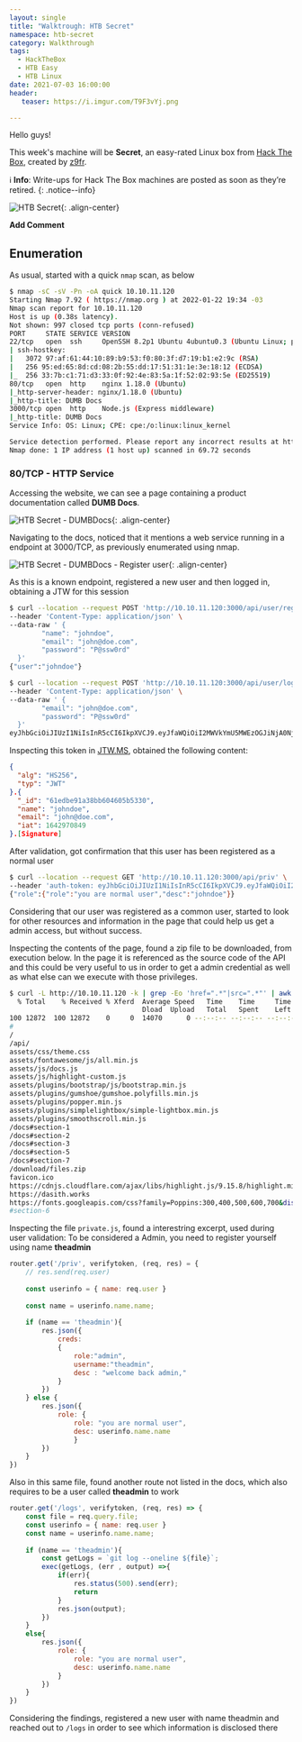 ```yaml
---
layout: single
title: "Walktrough: HTB Secret"
namespace: htb-secret
category: Walkthrough
tags:
  - HackTheBox
  - HTB Easy
  - HTB Linux
date: 2021-07-03 16:00:00
header:
   teaser: https://i.imgur.com/T9F3vYj.png

---
```


Hello guys!

This week's machine will be **Secret**, an easy-rated Linux box from [Hack The Box](https://www.hackthebox.eu/), created by [z9fr](https://app.hackthebox.com/users/485024). <!--more-->

:information_source: **Info**: Write-ups for Hack The Box machines are posted as soon as they’re retired.
{: .notice--info}

![HTB Secret](https://i.imgur.com/DGe13iH.png){: .align-center}

**Add Comment**

## Enumeration

As usual, started with a quick `nmap` scan, as below

```bash
$ nmap -sC -sV -Pn -oA quick 10.10.11.120
Starting Nmap 7.92 ( https://nmap.org ) at 2022-01-22 19:34 -03
Nmap scan report for 10.10.11.120
Host is up (0.38s latency).
Not shown: 997 closed tcp ports (conn-refused)
PORT     STATE SERVICE VERSION
22/tcp   open  ssh     OpenSSH 8.2p1 Ubuntu 4ubuntu0.3 (Ubuntu Linux; protocol 2.0)
| ssh-hostkey: 
|   3072 97:af:61:44:10:89:b9:53:f0:80:3f:d7:19:b1:e2:9c (RSA)
|   256 95:ed:65:8d:cd:08:2b:55:dd:17:51:31:1e:3e:18:12 (ECDSA)
|_  256 33:7b:c1:71:d3:33:0f:92:4e:83:5a:1f:52:02:93:5e (ED25519)
80/tcp   open  http    nginx 1.18.0 (Ubuntu)
|_http-server-header: nginx/1.18.0 (Ubuntu)
|_http-title: DUMB Docs
3000/tcp open  http    Node.js (Express middleware)
|_http-title: DUMB Docs
Service Info: OS: Linux; CPE: cpe:/o:linux:linux_kernel

Service detection performed. Please report any incorrect results at https://nmap.org/submit/ .
Nmap done: 1 IP address (1 host up) scanned in 69.72 seconds
```

### 80/TCP - HTTP Service

Accessing the website, we can see a page containing a product documentation called **DUMB Docs**.

![HTB Secret - DUMBDocs](https://i.imgur.com/JsvgIkM.png){: .align-center}

Navigating to the docs, noticed that it mentions a web service running in a endpoint at 3000/TCP, as previously enumerated using nmap.

![HTB Secret - DUMBDocs - Register user](https://i.imgur.com/DItNSBr.png){: .align-center}

As this is a known endpoint, registered a new user and then logged in, obtaining a JTW for this session

```bash
$ curl --location --request POST 'http://10.10.11.120:3000/api/user/register' \
--header 'Content-Type: application/json' \
--data-raw ' {
        "name": "johndoe",
        "email": "john@doe.com",
        "password": "P@ssw0rd"
  }'
{"user":"johndoe"}

$ curl --location --request POST 'http://10.10.11.120:3000/api/user/login' \
--header 'Content-Type: application/json' \
--data-raw ' {
        "email": "john@doe.com",      
        "password": "P@ssw0rd"
  }'
eyJhbGciOiJIUzI1NiIsInR5cCI6IkpXVCJ9.eyJfaWQiOiI2MWVkYmU5MWEzOGJiNjA0NjA1YjUzMzAiLCJuYW1lIjoiam9obmRvZSIsImVtYWlsIjoiam9obkBkb2UuY29tIiwiaWF0IjoxNjQyOTcwODQ5fQ.bLIErbVS3NzXLF-67oUOIlqAGjAgUsaQKfpF1pJb02w
```

Inspecting this token in [JTW.MS](https://jwt.ms), obtained the following content:

```json
{
  "alg": "HS256",
  "typ": "JWT"
}.{
  "_id": "61edbe91a38bb604605b5330",
  "name": "johndoe",
  "email": "john@doe.com",
  "iat": 1642970849
}.[Signature]
```

After validation, got confirmation that this user has been registered as a normal user

```bash
$ curl --location --request GET 'http://10.10.11.120:3000/api/priv' \                                                          
--header 'auth-token: eyJhbGciOiJIUzI1NiIsInR5cCI6IkpXVCJ9.eyJfaWQiOiI2MWVkYmU5MWEzOGJiNjA0NjA1YjUzMzAiLCJuYW1lIjoiam9obmRvZSIsImVtYWlsIjoiam9obkBkb2UuY29tIiwiaWF0IjoxNjQyOTcwODQ5fQ.bLIErbVS3NzXLF-67oUOIlqAGjAgUsaQKfpF1pJb02w'        
{"role":{"role":"you are normal user","desc":"johndoe"}}  
```

Considering that our user was registered as a common user, started to look for other resources and information in the page that could help us get a admin access, but without success.

Inspecting the contents of the page, found a zip file to be downloaded, from execution below. In the page it is referenced as the source code of the API and this could be very useful to us in order to get a admin credential as well as what else can we execute with those privileges.

```bash
$ curl -L http://10.10.11.120 -k | grep -Eo 'href=".*"|src=".*"' | awk -F" " '{print $1}' | awk -F"\"" '{print $2}' | sort -u 
  % Total    % Received % Xferd  Average Speed   Time    Time     Time  Current
                                 Dload  Upload   Total   Spent    Left  Speed
100 12872  100 12872    0     0  14070      0 --:--:-- --:--:-- --:--:-- 14067
#
/
/api/
assets/css/theme.css
assets/fontawesome/js/all.min.js
assets/js/docs.js
assets/js/highlight-custom.js
assets/plugins/bootstrap/js/bootstrap.min.js
assets/plugins/gumshoe/gumshoe.polyfills.min.js
assets/plugins/popper.min.js
assets/plugins/simplelightbox/simple-lightbox.min.js
assets/plugins/smoothscroll.min.js
/docs#section-1
/docs#section-2
/docs#section-3
/docs#section-5
/docs#section-7
/download/files.zip
favicon.ico
https://cdnjs.cloudflare.com/ajax/libs/highlight.js/9.15.8/highlight.min.js
https://dasith.works
https://fonts.googleapis.com/css?family=Poppins:300,400,500,600,700&display=swap
#section-6

```

Inspecting the file `private.js`, found a interestring excerpt, used during user validation: To be considered a Admin, you need to register yourself using name **theadmin**

```javascript
router.get('/priv', verifytoken, (req, res) = {
    // res.send(req.user)
    
    const userinfo = { name: req.user }
    
    const name = userinfo.name.name;
    
    if (name == 'theadmin'){
        res.json({
            creds:
            {
                role:"admin",
                username:"theadmin",
                desc : "welcome back admin,"
            }
        })
    } else {
        res.json({
            role: {
                role: "you are normal user",
                desc: userinfo.name.name
                }
        })
    }
})
```

Also in this same file, found another route not listed in the docs, which also requires to be a user called **theadmin** to work

```javascript
router.get('/logs', verifytoken, (req, res) => {
    const file = req.query.file;
    const userinfo = { name: req.user }
    const name = userinfo.name.name;
    
    if (name == 'theadmin'){
        const getLogs = `git log --oneline ${file}`;
        exec(getLogs, (err , output) =>{
            if(err){
                res.status(500).send(err);
                return
            }
            res.json(output);
        })
    }
    else{
        res.json({
            role: {
                role: "you are normal user",
                desc: userinfo.name.name
            }
        })
    }
})
```

Considering the findings, registered a new user with name theadmin and reached out to `/logs` in order to see which information is disclosed there

```bash

```
